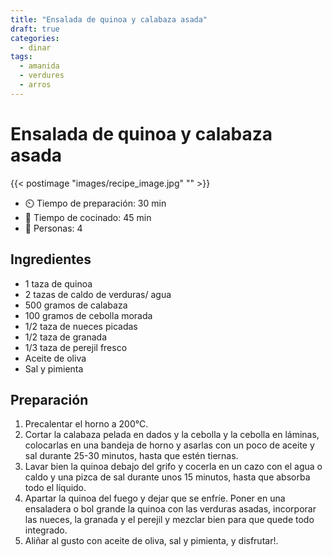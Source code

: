 ```yaml
---
title: "Ensalada de quinoa y calabaza asada"
draft: true 
categories: 
  - dinar 
tags: 
  - amanida
  - verdures
  - arros
---
```


# Ensalada de quinoa y calabaza asada 

{{< postimage "images/recipe_image.jpg" "" >}}


- ⏲️  Tiempo de preparación: 30 min 
- 🍳 Tiempo de cocinado: 45 min 
- 🍴 Personas: 4 

## Ingredientes

- 1 taza de quinoa⁠
- 2 tazas de caldo de verduras/ agua⁠
- 500 gramos de calabaza⁠
- 100 gramos de cebolla morada⁠
- 1/2 taza de nueces picadas⁠
- 1/2 taza de granada⁠
- 1/3 taza de perejil fresco⁠
- Aceite de oliva⁠
- Sal y pimienta⁠

## Preparación

1. Precalentar el horno a 200°C.⁠
2. Cortar la calabaza pelada en dados y la cebolla y la cebolla en láminas, colocarlas en una bandeja de horno y asarlas con un poco de aceite y sal durante 25-30 minutos, hasta que estén tiernas.⁠
3. Lavar bien la quinoa debajo del grifo y cocerla en un cazo con el agua o caldo y una pizca de sal durante unos 15 minutos, hasta que absorba todo el líquido.⁠
4. Apartar la quinoa del fuego y dejar que se enfríe. Poner en una ensaladera o bol grande la quinoa con las verduras asadas, incorporar las nueces, la granada y el perejil y mezclar bien para que quede todo integrado.⁠
5. Aliñar al gusto con aceite de oliva, sal y pimienta, y disfrutar!⁠. 

